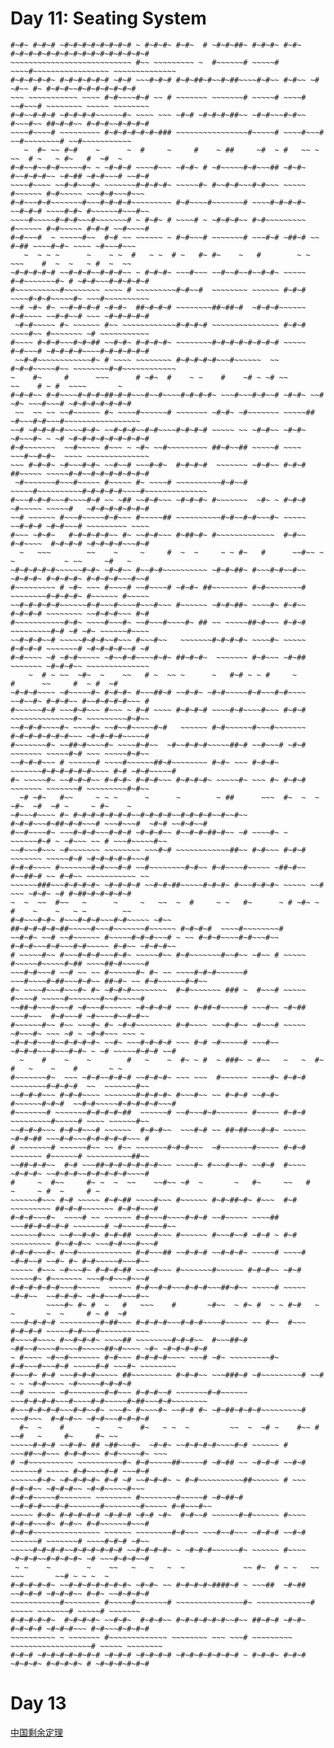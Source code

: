 # Day 11: Seating System

```
#~#~ #~#~# ~#~#~#~#~#~#~#~# ~ #~#~#~ #~#~  # ~#~#~##~ #~#~#~ #~#~  #~#~#~#~#~#~#~#~#~#~#~#~#~#~#~#
~~~~~~~~~~~~~~~~~~~~~~~~~~~ #~~ ~~~~~~~~~ ~  #~~~~~~# ~~~~~# ~~~~#~~~~~~~~~~~~~~~~~ ~~~~~~~~~~~~~~
#~#~#~#~#~ #~#~#~#~#~# ~#~# ~~~#~#~# #~#~##~#~~#~##~~~~#~#~~ #~#~~ ~# ~#~~ #~ #~#~#~~#~#~#~#~#~#~#
~~~ ~~~~~~~~~~~ ~~~~ #~#~~~~#~# ~~ # ~~~~~~~ ~~~~~~~# ~~~~~# ~~~~# ~~#~~~# ~~~~~~~~ ~~~~~ ~~~~~~~~
#~#~~#~#~# ~#~#~#~#~~~~~~#~ ~~~~ ~~~ ~#~# ~#~#~#~##~~ ~#~#~~~#~#~~ #~~~#~~ ##~#~#~~ #~#~#~~#~#~#~#
~~~~#~~~~# ~~~~~~~~~ #~#~#~#~#~#~### ~~~~~~~~~~~~~~~~#~~~~~# ~~~~#~~~# ~~#~~~~~~~~# ~~#~~~~~~~~~~~
   ~  #~ ~~ #~#    ~      ~  #     ~     #    ~ ##     ~#  ~ #   ~~ ~   ~~  # ~   ~ #~   #  ~#  ~ 
#~#~~#~~#~#~~~~~#~ ~ ~#~#~# ~~~~#~~~ ~#~#~ # ~#~~~~~#~#~~~## ~#~#~ #~~#~#~#~~ ~#~## ~#~#~~~# ~~#~#
~~~~#~~~~ ~~#~#~~~#~ ~~~~~~~#~#~#~#~ ~~~~~#~ #~~#~#~~~#~#~~~ ~~~~~ #~~~~~~ #~#~~~~~ ~~~#~#~~~#~~~ 
#~#~~~#~#~~~~~~~#~~~#~#~#~#~~~~~~~~~ #~#~~~~#~~~~~~~# ~~~~#~#~#~#~ ~~#~#~# ~~~~#~#~ #~~~~~~#~~~#~~
~~~~#~~~~~#~#~#~~~#~~~~~~~# ~ #~#~ # ~~~~# ~ ~#~#~#~~ #~#~~~~~~~~~ #~~~~~~ #~#~~~~~ #~#~# ~~#~~~~#
#~#~~~#  ~ ~~~~~#~~  #~# ~~ ~~~~~~ ~ #~#~~~# ~~~~~~~# ~~~#~# ~##~# ~~ #~## ~~~~#~#~ ~~~~ ~#~~~#~~~
   ~  ~ ~ ~      ~    ~ ~  #   ~ ~  # ~   #~ #~    ~   #        ~ ~ ~~~    #  ~  ~   ~ #  ~  ~~   
~#~#~#~#~# ~~#~#~#~~#~#~#~~ ~ #~#~#~ ~~~#~~~ ~~#~~#~~#~~#~#~ ~~~~~ #~#~~~~~~~#~ # ~#~#~~~#~#~#~#~#
#~~~~~~~~~~#~~~~~~~~ ~~~~ # ~~~~~~~~~#~#~~#  ~~~~~~~~ ~~~~~~ #~#~# ~~~~#~#~#~~~~~#~ ~~~#~~~~~~~~~~
~~# ~#~ #~ ~~#~#~#~# ~#~#~  ##~#~#~# ~~~~~~~~##~##~#  ~#~#~#~~~~~~ #~#~~~~ ~~#~#~~# ~~~ ~#~#~#~#~#
 ~#~#~~~~~ #~ ~~~~~~ #~~ ~~~~~~~~~~~~#~#~#~# ~~~~~~~~~~~~~~~ #~#~# ~~~~#~~ #~~~~~~~ ~# ~~~~~~~~~~~
#~~~~ #~#~#~~~#~#~## ~~#~#~ #~#~#~#~ ~~~~~~~~#~#~#~#~#~#~#~# ~~~~~ #~#~~~# ~#~#~#~#~~~~#~#~#~#~#~#
 ~~#~#~~~~~~~~~~~~#~ # ~~~~ ~~~~~~~~ #~#~#~#~#~~~#~~~~~~  ~~ #~#~#~~~~~#~~ ~~~~~~~~#~#~~~~~~~~~~~~
~    #~     #      ~~~      # ~#~  #    ~ ~    #    ~# ~ ~# ~~        ~~    # ~ #  ~~~~       ~   
#~#~#~~ #~#~~~~#~#~#~##~#~#~~~#~~#~~~~#~#~#~#~ ~~~#~~~#~#~~# ~#~#~ ~~# ~#~ ~~~#~~~# ~#~#~#~#~#~#~#
 ~~  ~~ ~~ ~~#~~~~~~ #~ ~~~~#~~~~~~# ~~~~~~~ ~#~#~ ~#~~~~~~~ ~~~~~## ~#~~~#~#~~~#~~~~~~~~~~~~~~~~~
~~# ~#~#~#~#~~~~#~#~ ~~#~#~#~~#~#~~~~#~#~#~# ~~~~~ ~~ ~#~#~~ ~#~#~ ~#~~~#~ ~ ~# ~#~#~#~#~#~#~#~#~#
#~#~~~~~~~  ~~#~~~~~ #~~~ ~ ~#~ ~~#~~~~~~~~~ ##~#~~## ~~~~~# ~~~~  ~~~#~~#~#~  ~~~~ ~~~~~~~~~~~~~~
~~~ #~#~#~ ~#~~~#~#~ ~~#~~# ~~~#~#~  #~#~#~#  ~~~~~~~ ~#~#~~ #~#~# ##~~~~~ ~~~~~#~#~~#~#~#~#~#~#~#
 ~#~~~~~~~#~~~#~~~~~ #~~~~~ #~ ~~~~# ~~~~~~~~~~#~#~~# ~~~~~#~~~~~~~~~~#~#~#~#~#~~~~#~~~~~~~~~~~~~~
#~~~#~#~#~~~#~~~~#~# ~~ ~## ~~#~#~~~ ~#~#~#~ #~~~~~~~  ~#~ ~ #~#~# ~#~~~~~ ~~~~~#   ~#~#~#~#~#~#~#
~~# ~~~~~~ #~~~#~~~~~#~#~~~ #~~~~~## ~~~~~~~~~~#~#~~#~#~~~#~ ~~~~~ ~~#~#~# ~#~#~~~# ~~~~~~~~~ ~~~~
#~~~ ~#~#~   #~#~#~#~#~~ #~ ~~#~#~~~ #~##~#~ #~~~~~~~~~~~~~  #~#~~ #~#~~~~  #~#~#~# ~#~#~#~#~~~#~#
  ~   ~~~        ~~    ~     ~     #  ~  ~     ~ ~ #~   #      ~~#~~ ~ ~           ~ ~~     ~#   ~
~#~#~#~#~#~~~~~~#~#~ ~#~#~~ #~~#~#~~~~~~~~~~ ~#~#~##~ #~~~#~#~~#~~ ~#~#~#~ #~#~#~#~ #~#~#~#~~~#~~#
#~~~~~~~~~ # ~#~ ~~~ #~~~~# ~~#~~~~# ~#~#~ ##~~~~~~~~ #~#~~~~~~~~# ~~~~~~~~#~#~#~#~ #~~~~~~ #~~~~~
~~#~#~#~#~#~~~~~~#~#~~~#~~~~#~~~#~~~ #~~~~~~ ~#~#~##~ ~~~~#~ #~#~~ #~#~#~# ~~~~~~~~ ~~#~#~#~~~ #~#
#~~~~~~~~~~~#~#~ ~~~~#~~~#~ ~~#~~~#~~~~#~ ## ~~ ~~~~~##~#~~~ #~#~# ~~~~~~~~~#~# ~# ~#~ ~~~~~~#~~~~
~~#~#~#~~# ~~~~~#~#~#~~#~~~ #~~~#~~   ~~~~~~~#~#~#~#~ ~~~~#~ ~~~~~ #~#~#~# ~~~~~~~# ~#~#~#~#~~# ~#
#~#~~~~ ~# ~#~#~~~~~ ~#~~#~#~~~~#~#~ ##~#~#~  ~~~~~~~ #~#~~~ ~#~## ~~~~~~~ ~#~#~#~~ ~~~~~~~~~~~~~~
    ~  # ~ ~~  ~#~  ~    ~~   # ~  ~~ ~      ~   #~# ~ ~ #     ~       #      ~~     #  ~ #  ~#   
~#~#~#~~~~ ~#~~~~~#~ #~#~#~ #~~~##~# ~~#~#~ ~#~#~~~~~#~#~~~#~#~~~~ ~~#~~#~ #~#~#~~ #~~#~#~#~#~~~ #
#~~~~~~#~# ~~~#~#~~~ #~~~ ~ #~# ~~~~ #~#~#~# ~~~~#~#~~~~#~~~ #~#~# ~~~~~~~~~~~~~~#~ ~~~~~~~~~#~#~~
~~#~#~#~~~~#~ ~~~~#~ ~~#~~#~~~~~#~#   ~~~~~~ #~#~~~~~~#~~~#~~~~~~~ #~#~#~#~#~#~#~~~ ~#~#~#~#~~~~~#
#~~~~~~~#~ ~~##~#~~~~#~ ~~~~#~#~~  ~#~~#~#~#~~~~~##~# ~~#~~~# ~#~# ~~~~~~~ ~~~~~#~# ~~~ ~~~~~#~#~~
~~#~#~#~~~ # ~~~~~~# ~~~~#~~~~~~##~#~~~~~~~~ #~#~ ~~~ #~#~#~ ~~~~~~~#~#~#~#~#~#~~~~ #~# ~#~#~~~~~#
#~ ~~~~~#~ ~~#~#~#~~ #~#~#~ #~#~#~~~ #~#~#~#~ ~~~~~#~ ~~~ #~ #~#~# ~~~~~~~ ~~~~~~~# ~~~~~~~~~#~#~~
  ~# ~#~   #~~     ~ ~ ~      ~      ~        ~ ##      ~~~  #~  ~  ~ ~#~  ~#  ~# ~     ~ #~    ~ 
~#~~~#~~~~ #~ #~#~#~#~#~#~#~~#~#~#~#~~#~#~#~#~~#~~#~~ #~#~#~~~#~##~#~#~~~# ~~~#~~~#  ~#~# ~~#~#~~#
#~~#~~~~#~ ~~~#~#~#~~~#~#~# ~#~#~#~~ #~~#~#~##~#~~ ~# ~~~~#~ ~ ~~~~~~#~# ~ ~#~~~ ~~ # ~~~#~~~~~#~~
~~#~~~#~~~ ~#~~~~~~~ ~~~~~~~~ ~~~#~# ~~~~~~~~~~~~##~~ #~#~~~ #~#~# ~~~~~~~ ~~~~~#~# ~#~#~#~#~#~~~#
#~#~#~~~~ #~~~~~~~#~#~~~#~# ~~#~~~~~~~~#~#~~ #~#~~~~#~~~~~ ~##~#~~ #~~##~# ~~ #~#~~ ~~~~~~~~~~~ ~~
~~~~~~###~~~#~#~#~#~ ~#~#~#~# ~~#~#~##~~~~~#~#~#~ #~~~#~#~#~ ~~~~~ ~~# ~~~ ~#~#~ ~# #~##~#~#~#~#~#
~  ~  ~~  #~~   ~      ~     ~   ~~  ~  #     ~ ~   #~      ~ # ~#~ ~  #    ~    ~   ~ ~        ~~
#~#~~~#~#~ #~~~#~#~#~~~#~#~~~~~ ~#~~ ##~#~#~#~#~##~~~~~#~~~#~~~~~~~#~~~~~~ #~#~#~#  ~~~~#~~~~~~~~#
~~#~#~ ~~# ~~#~~~~~~ #~~~~~#~#~#~~~# ~ ~~ #~#~#~~~~#~#~~~#~~ #~#~#~~~#~#~~~#~#~~~~~ #~#~~ ~#~#~#~~
# ~~~~~#~~ #~~~#~#~#~~~#~#~ ~~~~~#~~ #~#~~~~~~~#~~#~~ ~#~~ # ~~~~~ #~~~~~#~~~~~#~## ~~~~##~#~~~~~#
~~~#~#~~~# ~~# ~~ ~~ #~~~~~~#~ #~ ~~ ~~~~#~#~#~~~~~~# ~~~#~~~~#~##~~~#~#~~ ##~#~ ~~ #~#~~~~~~#~#~~
#~ ~~~~#~~~#~~~#~ #~ ~#~#~#~~~~~~~~  #~#~~~~~~~ ### ~  #~~~# ~~~~~  #~~~~# ~~~~~#~~~~~~~#~~#~~~~~#
~~##~#~~~#~~~# ~#~~~#~~~~~~ ~#~#~#~# ~~~ #~##~#~~~~~# ~~~#~~ ~#~## ~~~#~~~  #~#~~~# ~#~~~~#~~#~#~~
#~~~~~~#~~ #~~ ~~~#~ #~ ~#~#~~~~~~~~ #~#~~~~ ~~~#~#~~ ~#~~~# ~~~~~ ~#~~~#~ ~~~ ~# ~ ~#~#~~~ ~~~ ~ 
~#~#~#~~~#~~#~#~#~#~ ~~#~ ~~~#~#~#~# ~~~ #~# ~#~~~~~# ~~~#~~ ~#~#~#~~~#~~~#~#~ ~ ~# ~~~~~#~#~# ~~#
  ~    #    ~    ~        #   ~    ~  #~ ~ #  ~ ###~ ~ #~~   ~   ~  #~  #   ~    ~    #       ~ ~ 
#~~~~~~~#~  ~~~ ~#~#~~#~#~# ~~#~#~#~ ~~~ ~~~  #~~~~~~ ~~~~#~ #~#~# ~~~~~~~~#~#~#~#  ~~  ~~~~~~~#~~
~~#~#~#~~~ #~#~#~~~~ ~~~~~~~#~#~#~#~ #~~~#~~ ~~ #~#~# ~~#~#~ #~~~~~~#~#~#  ~~#~#~~~~~#~#~#~#~#~~~#
#~~~~~~~# ~~~~~~~#~#~#~#~##  ~~~~~~# ~~#~~~#~#~~~~~~~ #~~~~~ #~#~# ~~~~~~~~~#~~~~~# ~~~~ ~~~~~~#~~
~~#~#~#~~~ #~#~#~~~# ~~~~~~  #~#~#~~  ~~~#~# ~~ ##~##~~~#~#~ ~~~~~ ~#~#~## ~~~#~#~~~#~#~#~#~#~~~ #
# ~~~~~~~# ~~~~~~#~~ ~~ #~~ ~~~~~~~#~#~#~~~  ~#~~~~~~~#~~~~~ #~#~# ~~~~~~~ #~~~~~~# ~~~~~~~~~~##~~
~~##~#~#~~  #~# ~~~##~#~#~#~#~#~#~~~ ~~~~#~ #~~~#~~#~ ~~#~#  #~~~~ ~#~#~#~ ~~#~#~#~~#~#~#~#~#~~~~#
#     ~  #~~     #~ ~  ~  ~~    ~~#~~ ~#  ~       ~   #~     ~~   #           ~     ~ #  ~     # ~
~~~~~~#~~~ #~# ~~~~~ #~#~## ~~~~#~~~ #~~~~~~ #~#~##~#~ #~~~  #~# ~~~~~~~~~ ##~#~#~~~~~~~ #~#~#~~~#
#~#~#~~~#~  ~~~~# ~~ ~~~~~~ #~#~~~#~~~~#~#~# ~~#~~~~~ ~~~~## ~~~##~#~#~#~# ~~~~~~~# ~#~~~~~#~~~#~~
~~~~~~#~~~ ~~#~~#~#~ #~#~## ~~~~#~~~ #~~~~~~ #~~~#~~# ~#~# ~ #~# ~~~~~~~~~ #~~#~#~~ ~~~#~#~~~#~~~#
#~#~#~~~#~ #~~#~~~~~~~~~~~~ #~#~~~## ~~#~#~# ~~#~#~#~ ~~~~~# ~~~~# ~#~#~~# ~~#~ #~ #~#~~~~~#~~~#~~
~~~~~ #~~~ ~#~~~#~ #~#~#~## ~~~~#~~~ #~~~~~~~#~~~~~~ #~#~#~~ ~#~#  ~~~~~#~ #~~~~~~~ ~~~#~#~~~#~~~#
#~#~#~#~#~#~~~#~~~~~  ~~~~~ #~#~~#~#~~~#~#~#~~~##~#~~ ~~~~~# ~~~~~ ~#~#~~  ~~#~#~#~ ~#~#~~~#~~~#~~
        ~~~~#~ #~ #  ~   #   ~~~    #       ~#~~  ~ #~ #  ~ ~ #~#   ~   ~       ~  ~     # ~ #  ~#
~~~#~#~#~# ~~~~~~~~~#~##~~~ #~#~#~#~~~#~#~#~~~~#~~~~~ ~~ #~~  #~~~ #~#~#~# ~~~~~#~#~~~#~~~~~~~~~~~
#~~~~#~~~~ #~~#~#~#~ ~~~~## ~~~~~~~~#~#~#~~  #~~~##~# ~##~~#~~~~#~~~~#~~~~~##~#~~~~ ~#~ ~#~#~#~#~#
~ #~~~~ ~#~~#~~~~~~~ #~#~~~ #~#~#~#~~~~ ~~~# ~#~ ~~~~~~~~~#~ #~#~~~#~~~#~# ~~~~~#~# ~~~#~ ~~~~~~~~
#~~~#~ #~# ~~~#~#~#~~~~~ ##~~~~~~~~~ #~#~#~~ ~~~###~# ~#~~~~~~~~~# ~~# ~ ~ ~#~#~~~~ ~#~~~~~#~#~#~#
~~# ~~~~~~ ~#~~~~~~~~#~#~~~ #~#~#~~# ~~~~~~~#~#~~~~~~ ~~~#~#~#~#~~~#~~~~#~#~~~~~#~##~~~#~#~~~~~~~~
#~~~#~#~#~#~~~#~#~~#~ ~~~#~ #~~~~#~ ~~#~# #~ ~#~##~#~#~#~~~~~~~~~# ~~~#~~~  #~#~#~~ ~#~#~~~#~#~#~#
  #~  ~    #       ~    ~    #~   ~ ~  ~         ~~  ~  ~# ~    #~~ # ~~#   ~     #~     #~ ~~    
~~~~~#~#~# ~~#~#~ ## ~##~~~#~  ~#~#~ ~~#~#~#~#~~~~#~# ~~~~~~ # ~~~##~~#~~~ #~#~#~~~ #~#~~~~~#~ ~~~
# ~#~~~~~~~~~~ ~~~~~~~~~~#~ #~#~~~~~##~~~~~# ~#~## ~~ ~#~#~# ~~#~# ~~~~~~# ~~~~~ #~#~~~~#~# ~~~#~#
~~~~~~#~#~ ~#~#~#~#~ #~# ~# ~~#~#~#~ ~ #~#~~~~~~~~~~##~~~~~~ # ~~~ #~#~#~~ ~#~#~#~~ ~#~#~~~~~#~~~ 
#~#~#~~~~~#~~~~~~~ ~~~~~~~~ #~~~~~~~~#~~~~~# ~#~##~# ~~#~#~#~~~#~#~~~~~~~#~~~~~~~~#~~~~~ #~#~~~#~~
~~~~~ #~#~ #~#~#~#~# ~#~#~# ~#~# ~#~  #~#~~# ~~~~~~#~#~~~~~~ #~~~~ #~#~#~~~#~ #~#~~ #~#~~~~~~#~~~#
#~#~#~~~~~~~~~~~~~~~ ~~~~~~ ~~~~~~~~#~#~~~ ~~~#~~#~~~ ~#~#~# ~~#~# ~~~~~~# ~~~~~~~# ~~~~#~#~# ~#~~
~~~~~#~#~#~#~~#~#~#~#~#~# ~~#~#~#~#~ ~ ~#~#~#~~~~~~#~ ~~~~~~ #~~~~ ~#~#~#~~#~#~#~#~ ~# ~~~#~#~#~~#
 ~ ~    ~        ~    ~~   ~   ~   ~  ~             ~~ #~  # ~ ~   ~~       ~~~       ~~# ~ ~ ~  ~
#~#~#~#~#~ ~~#~#~#~#~#~#~#~ ~#~#~ ~~ #~#~#~#~####~# ~ ~~~##  ~#~## ~~#~#~# ~#~#~#~~ #~#~ ~~#~#~#~#
~~~~~~~~~~~#~~~~~~~~ #~~~~~#~~~~~~~# ~~~~~~~~~~~~~~~#~ ~~~~~~~~~~~~# ~~~~~ ~~~~~~~# ~~~~~# ~~~~~~~
#~#~#~#~#~  #~#~#~#~ ~~#~#~  #~#~#~~ #~#~#~#~#~#~~#~~ ##~#~# ~#~#~ #~#~#~# ~#~#~#~~~ #~#~~~#~#~#~#
~~~~~~~~~~ ~ ~~~~~~~ #~~~~~~~~~~~~~ ~~~~~~~~ ~~~ ~~~# ~~~~~~~~~ ~~~~~~~~~~~~~~~~~~# ~~~~~ ~~~~~~~~
#~#~# ~#~#~#~#~#~#~# ~#~#~# ~#~#~#~# ~#~#~#~#~#~#~# ~ #~#~#~ #~#~# ~#~#~#~ #~#~#~#~ # ~#~#~#~#~#~#
```

# Day 13

[中国剩余定理](https://zh.wikipedia.org/wiki/%E4%B8%AD%E5%9B%BD%E5%89%A9%E4%BD%99%E5%AE%9A%E7%90%86)